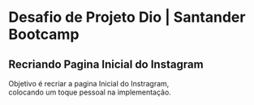# Desafio de Projeto Dio | Santander Bootcamp
## Recriando Pagina Inicial do Instagram

Objetivo é recriar a pagina Inicial do Instragram, <br>
colocando um toque pessoal na implementação.
